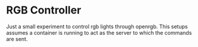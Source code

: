 # RGB Controller

Just a small experiment to control rgb lights through openrgb. This setups assumes a container is running to act as the server to which the commands are sent.
